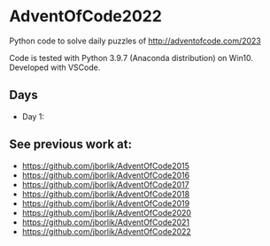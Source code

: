 # AdventOfCode2022
Python code to solve daily puzzles of http://adventofcode.com/2023

Code is tested with Python 3.9.7 (Anaconda distribution) on Win10. Developed with VSCode.

## Days

* Day 1:  

## See previous work at:
* https://github.com/jborlik/AdventOfCode2015
* https://github.com/jborlik/AdventOfCode2016
* https://github.com/jborlik/AdventOfCode2017
* https://github.com/jborlik/AdventOfCode2018
* https://github.com/jborlik/AdventOfCode2019
* https://github.com/jborlik/AdventOfCode2020
* https://github.com/jborlik/AdventOfCode2021
* https://github.com/jborlik/AdventOfCode2022
